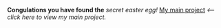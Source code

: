**Congulations you have found the** *secret easter egg!*
[My main project](https://github.com/unutilisateurdegoogle/UNIXTOOLS) *<-- click here to view my main project.*
